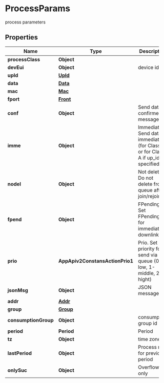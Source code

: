 

# ProcessParams

process parameters

## Properties

| Name | Type | Description | Notes |
|------------ | ------------- | ------------- | -------------|
|**processClass** | **Object** |  |  |
|**devEui** | **Object** | device id |  |
|**upId** | [**UpId**](UpId.md) |  |  [optional] |
|**data** | [**Data**](Data.md) |  |  [optional] |
|**mac** | [**Mac**](Mac.md) |  |  [optional] |
|**fport** | [**Front**](Front.md) |  |  [optional] |
|**conf** | **Object** | Send data as confirmed message |  [optional] |
|**imme** | **Object** | Immediate. Send data immediate (for Class C or for Class A if up_id specified) |  [optional] |
|**nodel** | **Object** | Not delete. Do not delete from queue after join/rejoin |  [optional] |
|**fpend** | **Object** | FPending. Set FPending bit for immediate downlink |  [optional] |
|**prio** | **AppApiv2ConstansActionPrio1** | Prio. Set priority for send via queue (0-low, 1-middle, 2-hight) |  [optional] |
|**jsonMsg** | **Object** | JSON message |  |
|**addr** | [**Addr**](Addr.md) |  |  [optional] |
|**group** | [**Group**](Group.md) |  |  [optional] |
|**consumptionGroup** | **Object** | consumption group id |  |
|**period** | **Period** | Period |  [optional] |
|**tz** | **Object** | time zone |  [optional] |
|**lastPeriod** | **Object** | Process run for previous period |  [optional] |
|**onlySuc** | **Object** | Overflow only |  [optional] |



